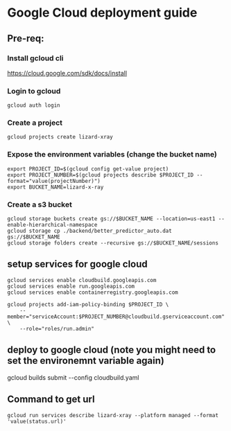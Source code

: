 # Google Cloud deployment guide 
## Pre-req:
### Install gcloud cli
https://cloud.google.com/sdk/docs/install

### Login to gcloud
```
gcloud auth login
```

### Create a project
```
gcloud projects create lizard-xray
```
### Expose the environment variables (change the bucket name)
```
export PROJECT_ID=$(gcloud config get-value project)
export PROJECT_NUMBER=$(gcloud projects describe $PROJECT_ID --format="value(projectNumber)")
export BUCKET_NAME=lizard-x-ray
```

### Create a s3 bucket
```
gcloud storage buckets create gs://$BUCKET_NAME --location=us-east1 --enable-hierarchical-namespace
gcloud storage cp ./backend/better_predictor_auto.dat gs://$BUCKET_NAME
gcloud storage folders create --recursive gs://$BUCKET_NAME/sessions
```

## setup services for google cloud 
```
gcloud services enable cloudbuild.googleapis.com
gcloud services enable run.googleapis.com
gcloud services enable containerregistry.googleapis.com

gcloud projects add-iam-policy-binding $PROJECT_ID \
    --member="serviceAccount:$PROJECT_NUMBER@cloudbuild.gserviceaccount.com" \
    --role="roles/run.admin"
```

## deploy to google cloud (note you might need to set the environemnt variable again)
gcloud builds submit --config cloudbuild.yaml

## Command to get url 
```
gcloud run services describe lizard-xray --platform managed --format 'value(status.url)'
```
